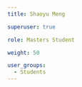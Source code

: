 ```yaml
---
title: Shaoyu Meng

superuser: true

role: Masters Student

weight: 50

user_groups:
  - Students
---
```

